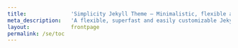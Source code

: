 ```yaml
---
title:              'Simplicity Jekyll Theme – Minimalistic, flexible and full of functions'
meta_description:   'A flexible, superfast and easily customizable Jekyll Theme with no Javascript, different layouts and splendid typography.'
layout:             frontpage
permalink: /se/toc
---
```

